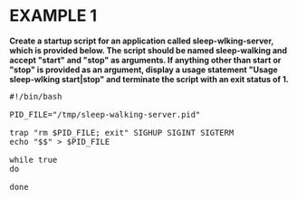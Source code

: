 # EXAMPLE 1
**Create a startup script for an application called sleep-wlking-server, which is provided below. The script should be named sleep-walking and accept "start" and "stop" as arguments. If anything other than start or "stop" is provided as an argument, display a usage statement "Usage sleep-wlking start|stop" and terminate  the script with an exit status of 1.**

<pre>
#!/bin/bash

PID_FILE="/tmp/sleep-walking-server.pid"

trap "rm $PID_FILE; exit" SIGHUP SIGINT SIGTERM
echo "$$" > $PID_FILE

while true
do
    
done
</pre>